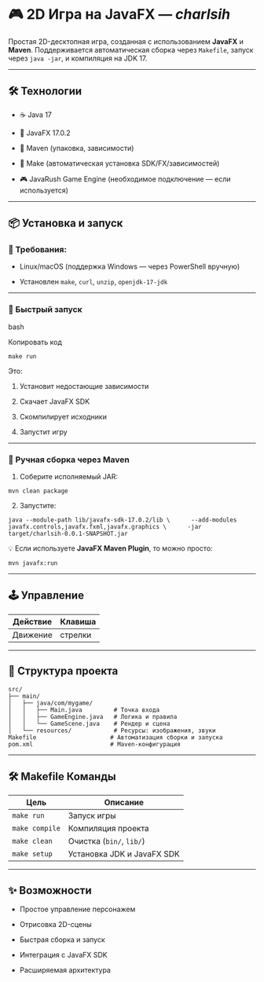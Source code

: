 # 🎮 2D Игра на JavaFX — _charlsih_

Простая 2D-десктопная игра, созданная с использованием **JavaFX** и **Maven**. Поддерживается автоматическая сборка через `Makefile`, запуск через `java -jar`, и компиляция на JDK 17.

---

## 🛠 Технологии

- ☕ Java 17
    
- 🎨 JavaFX 17.0.2
    
- 🧰 Maven (упаковка, зависимости)
    
- 🧱 Make (автоматическая установка SDK/FX/зависимостей)
    
- 🎮 JavaRush Game Engine (необходимое подключение — если используется)
    

---

## 📦 Установка и запуск

### 🧪 Требования:

- Linux/macOS (поддержка Windows — через PowerShell вручную)
    
- Установлен `make`, `curl`, `unzip`, `openjdk-17-jdk`
    

---

### 🚀 Быстрый запуск

bash

Копировать код

`make run`

Это:

1. Установит недостающие зависимости
    
2. Скачает JavaFX SDK
    
3. Скомпилирует исходники
    
4. Запустит игру
    

---

### 🧰 Ручная сборка через Maven

1. Соберите исполняемый JAR:

`mvn clean package`

2. Запустите:

`java --module-path lib/javafx-sdk-17.0.2/lib \      --add-modules javafx.controls,javafx.fxml,javafx.graphics \      -jar target/charlsih-0.0.1-SNAPSHOT.jar`

💡 Если используете **JavaFX Maven Plugin**, то можно просто:

`mvn javafx:run`

---

## 🕹 Управление

| Действие | Клавиша |
| -------- | ------- |
| Движение | стрелки |

---

## 📁 Структура проекта

```text
src/
├── main/
│   ├── java/com/mygame/ 
│   │   ├── Main.java         # Точка входа
│   │   ├── GameEngine.java   # Логика и правила 
│   │   └── GameScene.java    # Рендер и сцена 
│   └── resources/            # Ресурсы: изображения, звуки 
Makefile                     # Автоматизация сборки и запуска 
pom.xml                      # Maven-конфигурация
```

---

## 🛠 Makefile Команды

|Цель|Описание|
|---|---|
|`make run`|Запуск игры|
|`make compile`|Компиляция проекта|
|`make clean`|Очистка (`bin/`, `lib/`)|
|`make setup`|Установка JDK и JavaFX SDK|

---

## ✨ Возможности

- Простое управление персонажем
    
- Отрисовка 2D-сцены
    
- Быстрая сборка и запуск
    
- Интеграция с JavaFX SDK
    
- Расширяемая архитектура